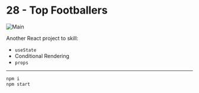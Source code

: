 # **28 - Top Footballers**

![Main](https://gpx.ge/challenge/frontend/img/28_top_footballers.gif "image")

Another React project to skill:

- ``useState``
- Conditional Rendering
- ``props``

---
```sh
npm i
npm start
```
